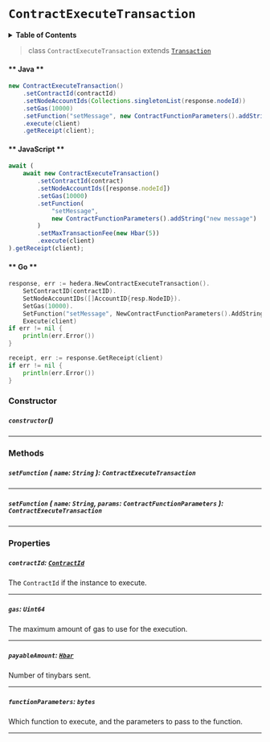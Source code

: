 # `ContractExecuteTransaction`

<details>
<summary><b>Table of Contents</b></summary>

| Item | Java | JavaScript | Go
| - | - | - | - |
| [`ContractId`](#contractid-contractidreferencecontractcontractidmd) | ✅ | ✅ | ✅
| [`Gas`](#gas-uint64) | ✅ | ✅ | ✅
| [`PayableAmount`](#payableamount-hbarreferencehbarmd) | ✅ | ✅ | ✅
| [`FunctionParameters`](#functionparameters-bytestring) | ✅ | ✅ | ✅
| [`Function`](#write-only-function-this) | ✅ | ✅ | ✅
</details>

> class `ContractExecuteTransaction` extends [`Transaction`](reference/Transaction.md)

<!-- tabs:start -->

#### ** Java **

```java
new ContractExecuteTransaction()
    .setContractId(contractId)
    .setNodeAccountIds(Collections.singletonList(response.nodeId))
    .setGas(10000)
    .setFunction("setMessage", new ContractFunctionParameters().addString("new message"))
    .execute(client)
    .getReceipt(client);
```

#### ** JavaScript **

```js
await (
    await new ContractExecuteTransaction()
        .setContractId(contract)
        .setNodeAccountIds([response.nodeId])
        .setGas(10000)
        .setFunction(
            "setMessage",
            new ContractFunctionParameters().addString("new message")
        )
        .setMaxTransactionFee(new Hbar(5))
        .execute(client)
).getReceipt(client);
```

#### ** Go **

```go
response, err := hedera.NewContractExecuteTransaction().
    SetContractID(contractID).
    SetNodeAccountIDs([]AccountID{resp.NodeID}).
    SetGas(10000).
    SetFunction("setMessage", NewContractFunctionParameters().AddString("new message")).
	Execute(client)
if err != nil {
    println(err.Error())
}

receipt, err := response.GetReceipt(client)
if err != nil {
    println(err.Error())
}
```

<!-- tabs:end -->

### Constructor

##### `constructor`()

---

### Methods

##### `setFunction` ( `name`: `String` ): `ContractExecuteTransaction`

---

##### `setFunction` ( `name`: `String`, `params`: `ContractFunctionParameters` ): `ContractExecuteTransaction`

---

### Properties

##### `contractId`: [`ContractId`](reference/contract/ContractId.md)

The `ContractId` if the instance to execute.

---

##### `gas`: `Uint64`

The maximum amount of gas to use for the execution.

---

##### `payableAmount`: [`Hbar`](reference/Hbar.md)

Number of tinybars sent.

---

##### `functionParameters`: `bytes`

Which function to execute, and the parameters to pass to the function.

---
